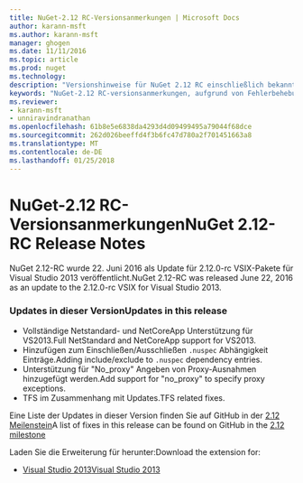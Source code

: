 ```yaml
---
title: NuGet-2.12 RC-Versionsanmerkungen | Microsoft Docs
author: karann-msft
ms.author: karann-msft
manager: ghogen
ms.date: 11/11/2016
ms.topic: article
ms.prod: nuget
ms.technology: 
description: "Versionshinweise für NuGet 2.12 RC einschließlich bekannte Probleme, Fehlerbehebungen, Funktionen und Archivierung von dcrs Design."
keywords: "NuGet-2.12 RC-versionsanmerkungen, aufgrund von Fehlerbehebungen, bekannte Probleme, zusätzliche Funktionen, Archivierung von dcrs Design"
ms.reviewer:
- karann-msft
- unniravindranathan
ms.openlocfilehash: 61b8e5e6838da4293d4d09499495a79044f68dce
ms.sourcegitcommit: 262d026beeffd4f3b6fc47d780a2f701451663a8
ms.translationtype: MT
ms.contentlocale: de-DE
ms.lasthandoff: 01/25/2018
---
```

# <a name="nuget-212-rc-release-notes"></a><span data-ttu-id="b1c42-104">NuGet-2.12 RC-Versionsanmerkungen</span><span class="sxs-lookup"><span data-stu-id="b1c42-104">NuGet 2.12-RC Release Notes</span></span>

<span data-ttu-id="b1c42-105">NuGet 2.12-RC wurde 22. Juni 2016 als Update für 2.12.0-rc VSIX-Pakete für Visual Studio 2013 veröffentlicht.</span><span class="sxs-lookup"><span data-stu-id="b1c42-105">NuGet 2.12-RC was released June 22, 2016 as an update to the 2.12.0-rc VSIX for Visual Studio 2013.</span></span>

### <a name="updates-in-this-release"></a><span data-ttu-id="b1c42-106">Updates in dieser Version</span><span class="sxs-lookup"><span data-stu-id="b1c42-106">Updates in this release</span></span>

* <span data-ttu-id="b1c42-107">Vollständige Netstandard- und NetCoreApp Unterstützung für VS2013.</span><span class="sxs-lookup"><span data-stu-id="b1c42-107">Full NetStandard  and NetCoreApp support for VS2013.</span></span>
* <span data-ttu-id="b1c42-108">Hinzufügen zum Einschließen/Ausschließen `.nuspec` Abhängigkeit Einträge.</span><span class="sxs-lookup"><span data-stu-id="b1c42-108">Adding include/exclude to `.nuspec` dependency entries.</span></span>
* <span data-ttu-id="b1c42-109">Unterstützung für "No_proxy" Angeben von Proxy-Ausnahmen hinzugefügt werden.</span><span class="sxs-lookup"><span data-stu-id="b1c42-109">Add support for "no_proxy" to specify proxy exceptions.</span></span>
* <span data-ttu-id="b1c42-110">TFS im Zusammenhang mit Updates.</span><span class="sxs-lookup"><span data-stu-id="b1c42-110">TFS related fixes.</span></span>

<span data-ttu-id="b1c42-111">Eine Liste der Updates in dieser Version finden Sie auf GitHub in der [2.12 Meilenstein](https://github.com/NuGet/Home/issues?q=milestone%3A2.12+is%3Aclosed)</span><span class="sxs-lookup"><span data-stu-id="b1c42-111">A list of fixes in this release can be found on GitHub in the [2.12 milestone](https://github.com/NuGet/Home/issues?q=milestone%3A2.12+is%3Aclosed)</span></span>

<span data-ttu-id="b1c42-112">Laden Sie die Erweiterung für herunter:</span><span class="sxs-lookup"><span data-stu-id="b1c42-112">Download the extension for:</span></span>

* [<span data-ttu-id="b1c42-113">Visual Studio 2013</span><span class="sxs-lookup"><span data-stu-id="b1c42-113">Visual Studio 2013</span></span>](https://dist.nuget.org/visualstudio-2013-vsix/v2.12.0-rc/NuGet.Tools.vsix)
